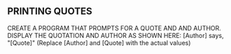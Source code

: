 PRINTING QUOTES
---------------
CREATE A PROGRAM THAT PROMPTS FOR A QUOTE AND AND AUTHOR. DISPLAY THE QUOTATION AND AUTHOR AS SHOWN HERE:
[Author] says, "[Quote]" (Replace [Author] and [Quote] with the actual values)

